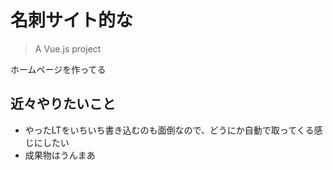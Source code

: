 # 名刺サイト的な

> A Vue.js project

ホームページを作ってる


## 近々やりたいこと
- やったLTをいちいち書き込むのも面倒なので、どうにか自動で取ってくる感じにしたい
- 成果物はうんまあ

